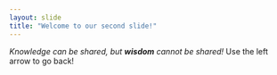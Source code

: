 ```yaml
---
layout: slide
title: "Welcome to our second slide!"
---
```

_Knowledge can be shared, but **wisdom** cannot be shared!_
Use the left arrow to go back!
